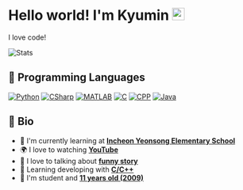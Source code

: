 # Hello world! I'm Kyumin <img src="https://media.giphy.com/media/hvRJCLFzcasrR4ia7z/giphy.gif" width="25px">

I love code!

![Stats](https://github-readme-stats.vercel.app/api?username=miniprime1&count_private=true)


## 📗 Programming Languages

[![Python](https://img.shields.io/badge/Python-3.7.8-green.svg)](https://www.python.org/)
[![CSharp](https://img.shields.io/badge/CSharp-9.0-ff69b4.svg)](https://dotnet.microsoft.com/)
[![MATLAB](https://img.shields.io/badge/MATLAB-2020b-orange.svg)](https://www.mathworks.com/products/matlab.html)
[![C](https://img.shields.io/badge/C-17-blue.svg)](https://devdocs.io/c/)
[![CPP](https://img.shields.io/badge/C++-14-503040.svg)](https://devdocs.io/cpp/)
[![Java](https://img.shields.io/badge/Java-16-red.svg)](https://www.java.com/ko/)


## 📘 Bio

- 🏫 I'm currently learning at **[Incheon Yeonsong Elementary School](http://yeonsong.icees.kr/)**
- 🌍 I love to watching **[YouTube](https://www.youtube.com/)**
- 💬 I love to talking about **[funny story](http://nope.org/)**
- 🌱 Learning developing with **[C/C++](https://devdocs.io/cpp/)**
- 🤔 I'm student and **[11 years old (2009)](http://nope.org/)**

<!--
**miniprime1/miniprime1** is a ✨ _special_ ✨ repository because its `README.md` (this file) appears on your GitHub profile.

Here are some ideas to get you started:

- 🔭 I’m currently working on ...
- 🌱 I’m currently learning ...
- 👯 I’m looking to collaborate on ...
- 🤔 I’m looking for help with ...
- 💬 Ask me about ...
- 📫 How to reach me: ...
- 😄 Pronouns: ...
- ⚡ Fun fact: ...
-->
